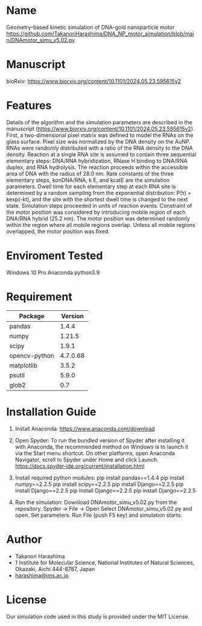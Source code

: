# Name

Geometry-based kinetic simulation of DNA-gold nanoparticle motor
https://github.com/TakanoriHarashima/DNA_NP_motor_simulation/blob/main/DNAmotor_simu_v5.02.py

# Manuscript

bioRxiv: https://www.biorxiv.org/content/10.1101/2024.05.23.595615v2

# Features

Details of the algorithm and the simulation parameters are described in the manuscript (https://www.biorxiv.org/content/10.1101/2024.05.23.595615v2). First, a two-dimensional pixel matrix was defined to model the RNAs on the glass surface. Pixel size was normalized by the DNA density on the AuNP. RNAs were randomly distributed with a ratio of the RNA density to the DNA density. Reaction at a single RNA site is assumed to contain three sequential elementary steps: DNA/RNA hybridization, RNase H binding to DNA/RNA duplex, and RNA hydrolysis. The reaction proceeds within the accessible area of DNA with the radius of 28.0 nm. Rate constants of the three elementary steps, konDNA/RNA, k E, and kcatE are the simulation parameters. Dwell time for each elementary step at each RNA site is determined by a random sampling from the exponential distribution: P(τ) = kexp(-kt), and the site with the shortest dwell time is changed to the next state. Simulation steps proceeded in units of reaction events. Constraint of the motor position was considered by introducing mobile region of each DNA/RNA hybrid (25.2 nm). The motor position was determined randomly within the region where all mobile regions overlap. Unless all mobile regions overlapped, the motor position was fixed. 

# Enviroment Tested
Windows 10 Pro
Anaconda
python3.9

# Requirement

| Package  | Version |
| ------------- | ------------- |
| pandas  | 1.4.4  |
| numpy  | 1.21.5  |
| scipy  | 1.9.1  |
| opencv-python  | 4.7.0.68  |
| matplotlib  | 3.5.2  |
| psutil  | 5.9.0  |
| glob2  | 0.7  |

# Installation Guide
1. Install Anaconda:
https://www.anaconda.com/download

2. Open Spyder:
To run the bundled version of Spyder after installing it with Anaconda, the recommended method on Windows is to launch it via the Start menu shortcut. On other platforms, open Anaconda Navigator, scroll to Spyder under Home and click Launch.
https://docs.spyder-ide.org/current/installation.html

3. Install required python modules:
pip install pandas==1.4.4
pip install numpy==2.2.5
pip install scipy==2.2.5
pip install Django==2.2.5
pip install Django==2.2.5
pip install Django==2.2.5
pip install Django==2.2.5


5. Run the simulation:
Download DNAmotor_simu_v5.02.py from the repository.
Spyder -> File -> Open
Select DNAmotor_simu_v5.02.py and open.
Set parameters.
Run File (push F5 key) and simulation starts.



# Author

* Takanori Harashima
* 1 Institute for Molecular Science, National Institutes of Natural Sciences, Okazaki, Aichi 444-8787, Japan
* harashima@ims.ac.jp

# License

Our simulation code used in this study is provided under the MIT License.

